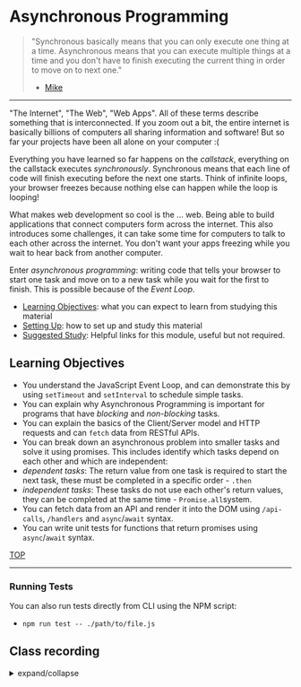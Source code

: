 # Asynchronous Programming

> "Synchronous basically means that you can only execute one thing at a time. Asynchronous means that you can execute multiple things at a time and you don't have to finish executing the current thing in order to move on to next one."
>
> - [Mike](https://stackoverflow.com/a/33585047)

---

"The Internet", "The Web", "Web Apps". All of these terms describe something that is interconnected. If you zoom out a bit, the entire internet is basically billions of computers all sharing information and software! But so far your projects have been all alone on your computer :(

Everything you have learned so far happens on the _callstack_, everything on the callstack executes _synchronously_. Synchronous means that each line of code will finish executing before the next one starts. Think of infinite loops, your browser freezes because nothing else can happen while the loop is looping!

What makes web development so cool is the ... web. Being able to build applications that connect computers form across the internet. This also introduces some challenges, it can take some time for computers to talk to each other across the internet. You don't want your apps freezing while you wait to hear back from another computer.

Enter _asynchronous programming_: writing code that tells your browser to start one task and move on to a new task while you wait for the first to finish. This is possible because of the _Event Loop_.

- [Learning Objectives](#learning-objectives): what you can expect to learn from
  studying this material
- [Setting Up](#setting-up): how to set up and study this material
- [Suggested Study](./suggested-study.md): Helpful links for this module, useful
  but not required.

## Learning Objectives

- You understand the JavaScript Event Loop, and can demonstrate this by using `setTimeout` and `setInterval` to schedule simple tasks.
- You can explain why Asynchronous Programming is important for programs that have _blocking_ and _non-blocking_ tasks.
- You can explain the basics of the Client/Server model and HTTP requests and can `fetch` data from RESTful APIs.
- You can break down an asynchronous problem into smaller tasks and solve it using promises. This includes identify which tasks depend on each other and which are independent:
- _dependent tasks_: The return value from one task is required to start the next task, these must be completed in a specific order - `.then`
- _independent tasks_: These tasks do not use each other's return values, they can be completed at the same time - `Promise.all`system.
- You can fetch data from an API and render it into the DOM using `/api-calls`, `/handlers` and `async`/`await` syntax.
- You can write unit tests for functions that return promises using `async`/`await` syntax.

[TOP](#asynchronous-programming)

---

### Running Tests

You can also run tests directly from CLI using the NPM script:

- `npm run test -- ./path/to/file.js`

## Class recording

<details>
<summary>expand/collapse</summary>
<br>

### Week1

### Week2

### Week3

</details>

